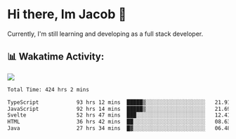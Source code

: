 # Hi there, Im Jacob 👋
Currently, I'm still learning and developing as a full stack developer.

## 📊 Wakatime Activity:

![](https://wakatime.com/share/@bfeff6fe-7f39-433c-bc17-53e716b9a274/5ea5f349-8c2f-4586-bc8c-eb76702f8e49.svg)

<!--START_SECTION:waka-->

```txt
Total Time: 424 hrs 2 mins

TypeScript            93 hrs 12 mins  █████▒░░░░░░░░░░░░░░░░░░░   21.91 %
JavaScript            92 hrs 14 mins  █████▒░░░░░░░░░░░░░░░░░░░   21.69 %
Svelte                52 hrs 47 mins  ███░░░░░░░░░░░░░░░░░░░░░░   12.41 %
HTML                  36 hrs 42 mins  ██░░░░░░░░░░░░░░░░░░░░░░░   08.63 %
Java                  27 hrs 34 mins  █▓░░░░░░░░░░░░░░░░░░░░░░░   06.48 %
```

<!--END_SECTION:waka-->
